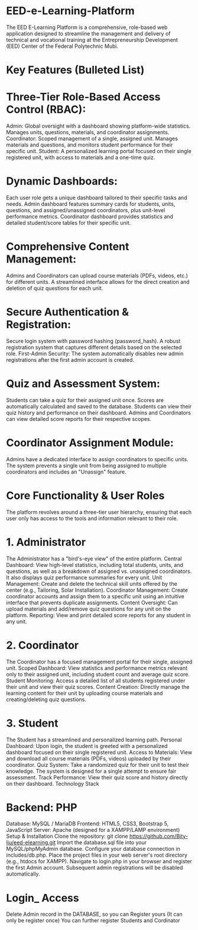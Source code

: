 # EED-e-Learning-Platform
The EED E-Learning Platform is a comprehensive, role-based web application designed to streamline the management and delivery of technical and vocational training at the Entrepreneurship Development (EED) Center of the Federal Polytechnic Mubi.

# Key Features (Bulleted List)
# Three-Tier Role-Based Access Control (RBAC):
Admin: Global oversight with a dashboard showing platform-wide statistics. Manages units, questions, materials, and coordinator assignments.
Coordinator: Scoped management of a single, assigned unit. Manages materials and questions, and monitors student performance for their specific unit.
Student: A personalized learning portal focused on their single registered unit, with access to materials and a one-time quiz.
# Dynamic Dashboards:
Each user role gets a unique dashboard tailored to their specific tasks and needs.
Admin dashboard features summary cards for students, units, questions, and assigned/unassigned coordinators, plus unit-level performance metrics.
Coordinator dashboard provides statistics and detailed student/score tables for their specific unit.
# Comprehensive Content Management:
Admins and Coordinators can upload course materials (PDFs, videos, etc.) for different units.
A streamlined interface allows for the direct creation and deletion of quiz questions for each unit.
# Secure Authentication & Registration:
Secure login system with password hashing (password_hash).
A robust registration system that captures different details based on the selected role.
First-Admin Security: The system automatically disables new admin registrations after the first admin account is created.
# Quiz and Assessment System:
Students can take a quiz for their assigned unit once.
Scores are automatically calculated and saved to the database.
Students can view their quiz history and performance on their dashboard.
Admins and Coordinators can view detailed score reports for their respective scopes.
# Coordinator Assignment Module:
Admins have a dedicated interface to assign coordinators to specific units.
The system prevents a single unit from being assigned to multiple coordinators and includes an "Unassign" feature.

# Core Functionality & User Roles
The platform revolves around a three-tier user hierarchy, ensuring that each user only has access to the tools and information relevant to their role.
# 1. Administrator
The Administrator has a "bird's-eye view" of the entire platform.
Central Dashboard: View high-level statistics, including total students, units, and questions, as well as a breakdown of assigned vs. unassigned coordinators. It also displays quiz performance summaries for every unit.
Unit Management: Create and delete the technical skill units offered by the center (e.g., Tailoring, Solar Installation).
Coordinator Management: Create coordinator accounts and assign them to a specific unit using an intuitive interface that prevents duplicate assignments.
Content Oversight: Can upload materials and add/remove quiz questions for any unit on the platform.
Reporting: View and print detailed score reports for any student in any unit.
# 2. Coordinator
The Coordinator has a focused management portal for their single, assigned unit.
Scoped Dashboard: View statistics and performance metrics relevant only to their assigned unit, including student count and average quiz score.
Student Monitoring: Access a detailed list of all students registered under their unit and view their quiz scores.
Content Creation: Directly manage the learning content for their unit by uploading course materials and creating/deleting quiz questions.
# 3. Student
The Student has a streamlined and personalized learning path.
Personal Dashboard: Upon login, the student is greeted with a personalized dashboard focused on their single registered unit.
Access to Materials: View and download all course materials (PDFs, videos) uploaded by their coordinator.
Quiz System: Take a randomized quiz for their unit to test their knowledge. The system is designed for a single attempt to ensure fair assessment.
Track Performance: View their quiz score and history directly on their dashboard.
Technology Stack
# Backend: PHP
Database: MySQL / MariaDB
Frontend: HTML5, CSS3, Bootstrap 5, JavaScript
Server: Apache (designed for a XAMPP/LAMP environment)
Setup & Installation
Clone the repository: git clone https://github.com/Bity-Iju/eed-elearning.git
Import the database.sql file into your MySQL/phpMyAdmin database.
Configure your database connection in includes/db.php.
Place the project files in your web server's root directory (e.g., htdocs for XAMPP).
Navigate to login.php in your browser and register the first Admin account. Subsequent admin registrations will be disabled automatically.

# Login_ Access
Delete Admin record in the DATABASE, so you can Register yours (It can only be register once)
You can further register Students and Cordinator

